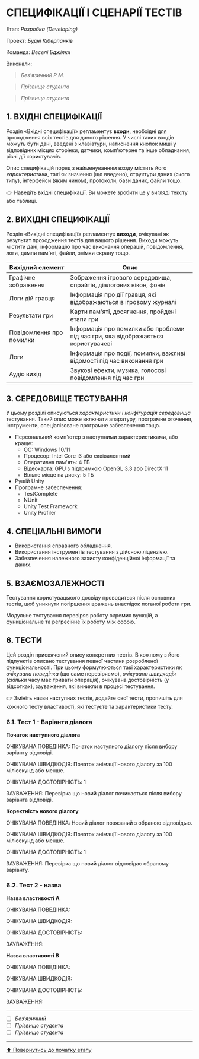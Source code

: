 # СПЕЦИФІКАЦІЇ І СЦЕНАРІЇ ТЕСТІВ

Етап: *Розробка (Developing)*

Проект: *Будні Кіберпанків*

Команда: *Веселі Бджілки*

Виконали:
>*Без'язичний Р.М.*

>*Прізвище студента*

>*Прізвище студента*


## **1. ВХІДНІ СПЕЦИФІКАЦІЇ**

Розділ «Вхідні специфікації» регламентує **входи**, необхідні для проходження всіх тестів для даного рішення. У числі таких входів можуть бути дані, введені з клавіатури, натиснення кнопок миші у відповідних місцях сторінки, датчики, комп'ютерне та інше обладнання, різні дії користувачів. 

Опис специфікацій поряд з найменуванням входу містить його *характеристики*, такі як значення (що введено), структури даних (якого типу), інтерфейси (яким чином), протоколи, бази даних, файли тощо.

:point_right: Наведіть вхідні специфікації. Ви можете зробити це у вигляді тексту або таблиці.

## **2. ВИХІДНІ СПЕЦИФІКАЦІЇ**

Розділ «Вихідні специфікації» регламентує **виходи**, очікувані як результат проходження тестів для вашого рішення. Виходи можуть містити дані, інформацію про час виконання операцій, повідомлення, логи, дампи пам'яті, файли, знімки екрану тощо. 

| Вихідний елемент | Опис |
|--------------------|----------------|
| Графічне зображення | Зображення ігрового середовища, спрайтів, діалогових вікон, фонів |
| Логи дій гравця | Інформація про дії гравця, які відображаються в ігровому журналі |
| Результати гри | Карти пам'яті, досягнення, пройдені етапи гри |
| Повідомлення про помилки | Інформація про помилки або проблеми під час гри, яка відображається користувачеві |
| Логи | Інформація про події, помилки, важливі відомості під час виконання гри |
| Аудіо вихід | Звукові ефекти, музика, голосові повідомлення під час гри |

## **3. СЕРЕДОВИЩЕ ТЕСТУВАННЯ**

У цьому розділі описуються *характеристики і конфігурація середовища* тестування. Такий опис може включати апаратуру, програмне оточення, інструменти, спеціалізоване програмне забезпечення тощо.

- Персональний комп'ютер з наступними характеристиками, або краще:
    - ОС: Windows 10/11
    - Процесор: Intel Core i3 або еквівалентний
    - Оперативна пам'ять: 4 ГБ
    - Відеокарта: GPU з підтримкою OpenGL 3.3 або DirectX 11
    - Вільне місце на диску: 5 ГБ
- Рушій Unity
- Програмне забеспечення:
    - TestComplete
    - NUnit
    - Unity Test Framework
    - Unity Profiler

## **4. СПЕЦІАЛЬНІ ВИМОГИ**

- Використання справного обладнення.
- Використання інструментів тестування з дійсною ліцензією.
- Забезпечення належного захисту конфіденційної інформації та даних.

## **5. ВЗАЄМОЗАЛЕЖНОСТІ**

Тестування користувацького досвіду проводиться після основних тестів, щоб уникнути погіршення вражень внаслідок поганої роботи гри.

Модульне тестування перевіряє роботу окремих вункцій, а функціональне та регресійне їх роботу між собою.

## **6. ТЕСТИ**
Цей розділ присвячений опису конкретних тестів. В кожному з його підпунктів описано тестування певної частини розробленої функціональності. При цьому формулюються такі характеристики як *очікувана поведінка* (що саме перевіряємо), *очікувана швидкодія* (скільки часу має тривати операція), очікувана достовірність (у відсотках), зауваження, які виникли в процесі тестування.

:point_right: Змініть назви наступних тестів, додайте свої тести, пропишіть для кожного тесту властивості, які тестуєте та характеристики тесту.

### **6.1. Тест 1 - Варіанти діалога**

**Початок наступного діалога**

ОЧІКУВАНА ПОВЕДІНКА: Початок наступного діалогу після вибору варіанту відповіді.

ОЧІКУВАНА ШВИДКОДІЯ: Початок анімації нового діалогу за 100 мілісекунд або менше. 

ОЧІКУВАНА ДОСТОВІРНІСТЬ: 1 

ЗАУВАЖЕННЯ: Перевірка що новий діалог починається після вибору варіанта відповіді.

**Коректність нового діалогу**

ОЧІКУВАНА ПОВЕДІНКА: Новий діалог повязаний з обраною відповідью.

ОЧІКУВАНА ШВИДКОДІЯ: Початок анімації нового діалогу за 100 мілісекунд або менше.

ОЧІКУВАНА ДОСТОВІРНІСТЬ: 1

ЗАУВАЖЕННЯ: Перевірка що новий діалог відповідає обраному варіанту.

### **6.2. Тест 2 - назва**

**Назва властивості A**

ОЧІКУВАНА ПОВЕДІНКА:

ОЧІКУВАНА ШВИДКОДІЯ:

ОЧІКУВАНА ДОСТОВІРНІСТЬ:

ЗАУВАЖЕННЯ:

**Назва властивості B**

ОЧІКУВАНА ПОВЕДІНКА:

ОЧІКУВАНА ШВИДКОДІЯ:

ОЧІКУВАНА ДОСТОВІРНІСТЬ:

ЗАУВАЖЕННЯ:

---

- [ ] *Без'язичний*
- [ ] *Прізвище студента*
- [ ] *Прізвище студента*

---
[:arrow_up: Повернутись до початку етапу](/docs/3.Developing/README.md)
